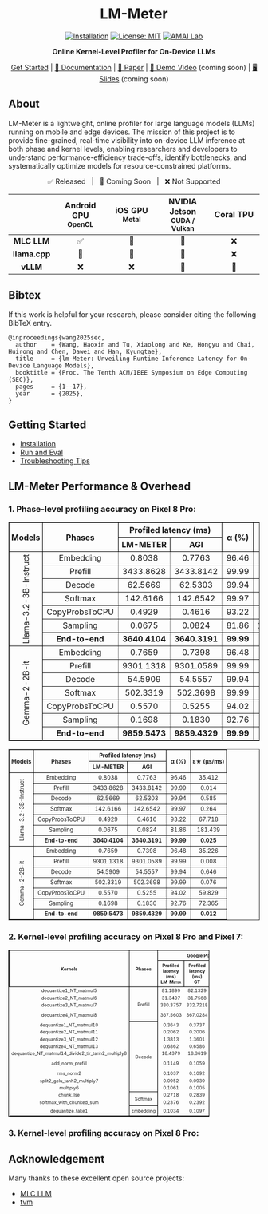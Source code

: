 <div align="center">

# LM-Meter  
[![Installation](https://img.shields.io/badge/docs-latest-green)](https://github.com/amai-gsu/lm-Meter-Private-Experiment/tree/main/docs)
[![License: MIT](https://img.shields.io/badge/License-MIT-yellow.svg)](./LICENSE)
[![AMAI Lab](https://img.shields.io/badge/AMAI%20Lab-GSU-blue)](https://www.amai-gsu.us/)

**Online Kernel-Level Profiler for On-Device LLMs**

[Get Started](docs/install.md) | [📘 Documentation](docs/) | [📑 Paper](https://www.amai-gsu.us/wp-content/uploads/2025/lm-meter.pdf) | [🎥 Demo Video](#) (coming soon) | [🖥️ Slides](#) (coming soon)

</div>

## About
LM-Meter is a lightweight, online profiler for large language models (LLMs) running on mobile and edge devices. The mission of this project is to provide fine-grained, real-time visibility into on-device LLM inference at both phase and kernel levels, enabling researchers and developers to understand performance-efficiency trade-offs, identify bottlenecks, and systematically optimize models for resource-constrained platforms.

<div align="center">
<p align="center">
  ✅ Released &nbsp;&nbsp;|&nbsp;&nbsp; 🚧 Coming Soon &nbsp;&nbsp;|&nbsp;&nbsp; ❌ Not Supported
</p>
<table style="width:100%; text-align:center;">
  <thead>
    <tr>
      <th style="width:15%"></th>
      <th style="width:20%">Android GPU<br/><sub>OpenCL</sub></th>
      <th style="width:20%">iOS GPU<br/><sub>Metal</sub></th>
      <th style="width:20%">NVIDIA Jetson<br/><sub>CUDA / Vulkan</sub></th>
      <th style="width:20%">Coral TPU<br/></th>
    </tr>
  </thead>
  <tbody>
    <tr>
      <td><b>MLC LLM</b></td>
      <td align="center">✅</td>
      <td align="center">🚧</td>
      <td align="center">🚧</td>
      <td align="center">❌</td>
    </tr>
    <tr>
      <td><b>llama.cpp</b></td>
      <td align="center">🚧</td>
      <td align="center">🚧</td>
      <td align="center">🚧</td>
      <td align="center">❌</td>
    </tr>
    <tr>
      <td><b>vLLM</b></td>
      <td align="center">❌</td>
      <td align="center">❌</td>
      <td align="center">🚧</td>
      <td align="center">🚧</td>
    </tr>
  </tbody>
</table>
</div>

## Bibtex
If this work is helpful for your research, please consider citing the following BibTeX entry.

```
@inproceedings{wang2025sec,
  author    = {Wang, Haoxin and Tu, Xiaolong and Ke, Hongyu and Chai, Huirong and Chen, Dawei and Han, Kyungtae},
  title     = {lm-Meter: Unveiling Runtime Inference Latency for On-Device Language Models},
  booktitle = {Proc. The Tenth ACM/IEEE Symposium on Edge Computing (SEC)},
  pages     = {1--17},
  year      = {2025},
}
```

## Getting Started
- [Installation](docs/install.md) 
- [Run and Eval](docs/eval.md)
- [Troubleshooting Tips](docs/common-errors.md)

## LM-Meter Performance & Overhead

### 1. Phase-level profiling accuracy on Pixel 8 Pro:
<table border="1" style="border-collapse: collapse; width:100%; text-align:center;">
  <thead>
    <tr>
      <th rowspan="2" style="border: 1px solid #000; padding: 4px;">Models</th>
      <th rowspan="2" style="border: 1px solid #000; padding: 4px;">Phases</th>
      <th colspan="2" style="border: 1px solid #000; padding: 4px;">Profiled latency (ms)</th>
      <th rowspan="2" style="border: 1px solid #000; padding: 4px;">α (%)</th>
      <th rowspan="2" style="border: 1px solid #000; padding: 4px;">ε★ (μs/ms)</th>
    </tr>
    <tr>
      <th style="border: 1px solid #000; padding: 4px;">LM-METER</th>
      <th style="border: 1px solid #000; padding: 4px;">AGI</th>
    </tr>
  </thead>
  <tbody>
    <!-- Llama -->
    <tr>
      <td rowspan="7" style="border: 1px solid #000; padding: 4px; writing-mode: vertical-rl; transform: rotate(180deg);">Llama-3.2-3B-Instruct</td>
      <td>Embedding</td><td>0.8038</td><td>0.7763</td><td>96.46</td><td>35.412</td>
    </tr>
    <tr><td>Prefill</td><td>3433.8628</td><td>3433.8142</td><td>99.99</td><td>0.014</td></tr>
    <tr><td>Decode</td><td>62.5669</td><td>62.5303</td><td>99.94</td><td>0.585</td></tr>
    <tr><td>Softmax</td><td>142.6166</td><td>142.6542</td><td>99.97</td><td>0.264</td></tr>
    <tr><td>CopyProbsToCPU</td><td>0.4929</td><td>0.4616</td><td>93.22</td><td>67.718</td></tr>
    <tr><td>Sampling</td><td>0.0675</td><td>0.0824</td><td>81.86</td><td>181.439</td></tr>
    <tr><td><b>End-to-end</b></td><td><b>3640.4104</b></td><td><b>3640.3191</b></td><td><b>99.99</b></td><td><b>0.025</b></td></tr>
    <!-- Gemma -->
    <tr>
      <td rowspan="7" style="border: 1px solid #000; padding: 4px; writing-mode: vertical-rl; transform: rotate(180deg);">Gemma-2-2B-it</td>
      <td>Embedding</td><td>0.7659</td><td>0.7398</td><td>96.48</td><td>35.226</td>
    </tr>
    <tr><td>Prefill</td><td>9301.1318</td><td>9301.0589</td><td>99.99</td><td>0.008</td></tr>
    <tr><td>Decode</td><td>54.5909</td><td>54.5557</td><td>99.94</td><td>0.646</td></tr>
    <tr><td>Softmax</td><td>502.3319</td><td>502.3698</td><td>99.99</td><td>0.076</td></tr>
    <tr><td>CopyProbsToCPU</td><td>0.5570</td><td>0.5255</td><td>94.02</td><td>59.829</td></tr>
    <tr><td>Sampling</td><td>0.1698</td><td>0.1830</td><td>92.76</td><td>72.365</td></tr>
    <tr><td><b>End-to-end</b></td><td><b>9859.5473</b></td><td><b>9859.4329</b></td><td><b>99.99</b></td><td><b>0.012</b></td></tr>
  </tbody>
</table>

<table border="1" cellspacing="0" cellpadding="1" style="border-collapse: collapse; width:100%; text-align:center;">
  <thead>
    <tr>
      <th rowspan="2" style="border: 1px solid #000; padding: 4px;"><sub><sub>Models</sub></sub></th>
      <th rowspan="2" style="border: 1px solid #000; padding: 4px;"><sub><sub>Phases</sub></sub></th>
      <th colspan="2" style="border: 1px solid #000; padding: 4px;"><sub><sub>Profiled latency (ms)</sub></sub></th>
      <th rowspan="2" style="border: 1px solid #000; padding: 4px;"><sub><sub>α (%)</sub></sub></th>
      <th rowspan="2" style="border: 1px solid #000; padding: 4px;"><sub><sub>ε★ (μs/ms)</sub></sub></th>
    </tr>
    <tr>
      <th style="border: 1px solid #000; padding: 4px;"><sub><sub>LM-METER</sub></sub></th>
      <th style="border: 1px solid #000; padding: 4px;"><sub><sub>AGI</sub></sub></th>
    </tr>
  </thead>

  <tbody>
    <!-- Llama -->
    <tr>
      <td rowspan="7" style="border: 1px solid #000; padding: 4px; writing-mode: vertical-rl; transform: rotate(180deg);"><sub><sub>Llama-3.2-3B-Instruct</sub></sub></td>
      <td><sub><sub>Embedding</sub></sub></td><td><sub><sub>0.8038</sub></sub></td><td><sub><sub>0.7763</sub></sub></td><td><sub><sub>96.46</sub></sub></td><td><sub><sub>35.412</sub></sub></td>
    </tr>
    <tr><td><sub><sub>Prefill</sub></sub></td><td><sub><sub>3433.8628</sub></sub></td><td><sub><sub>3433.8142</sub></sub></td><td><sub><sub>99.99</sub></sub></td><td><sub><sub>0.014</sub></sub></td></tr>
    <tr><td><sub><sub>Decode</sub></sub></td><td><sub><sub>62.5669</sub></sub></td><td><sub><sub>62.5303</sub></sub></td><td><sub><sub>99.94</sub></sub></td><td><sub><sub>0.585</sub></sub></td></tr>
    <tr><td><sub><sub>Softmax</sub></sub></td><td><sub><sub>142.6166</sub></sub></td><td><sub><sub>142.6542</sub></sub></td><td><sub><sub>99.97</sub></sub></td><td><sub><sub>0.264</sub></sub></td></tr>
    <tr><td><sub><sub>CopyProbsToCPU</sub></sub></td><td><sub><sub>0.4929</sub></sub></td><td><sub><sub>0.4616</sub></sub></td><td><sub><sub>93.22</sub></sub></td><td><sub><sub>67.718</sub></sub></td></tr>
    <tr><td><sub><sub>Sampling</sub></sub></td><td><sub><sub>0.0675</sub></sub></td><td><sub><sub>0.0824</sub></sub></td><td><sub><sub>81.86</sub></sub></td><td><sub><sub>181.439</sub></sub></td></tr>
    <tr><td><b><sub><sub>End-to-end</sub></sub></b></td><td><b><sub><sub>3640.4104</sub></sub></b></td><td><b><sub><sub>3640.3191</sub></sub></b></td><td><b><sub><sub>99.99</sub></sub></b></td><td><b><sub><sub>0.025</sub></sub></b></td></tr>
    <!-- Gemma -->
    <tr>
      <td rowspan="7" style="border: 1px solid #000; padding: 4px; writing-mode: vertical-rl; transform: rotate(180deg);"><sub><sub>Gemma-2-2B-it</sub></sub></td>
      <td><sub><sub>Embedding</sub></sub></td><td><sub><sub>0.7659</sub></sub></td><td><sub><sub>0.7398</sub></sub></td><td><sub><sub>96.48</sub></sub></td><td><sub><sub>35.226</sub></sub></td>
    </tr>
    <tr><td><sub><sub>Prefill</sub></sub></td><td><sub><sub>9301.1318</sub></sub></td><td><sub><sub>9301.0589</sub></sub></td><td><sub><sub>99.99</sub></sub></td><td><sub><sub>0.008</sub></sub></td></tr>
    <tr><td><sub><sub>Decode</sub></sub></td><td><sub><sub>54.5909</sub></sub></td><td><sub><sub>54.5557</sub></sub></td><td><sub><sub>99.94</sub></sub></td><td><sub><sub>0.646</sub></sub></td></tr>
    <tr><td><sub><sub>Softmax</sub></sub></td><td><sub><sub>502.3319</sub></sub></td><td><sub><sub>502.3698</sub></sub></td><td><sub><sub>99.99</sub></sub></td><td><sub><sub>0.076</sub></sub></td></tr>
    <tr><td><sub><sub>CopyProbsToCPU</sub></sub></td><td><sub><sub>0.5570</sub></sub></td><td><sub><sub>0.5255</sub></sub></td><td><sub><sub>94.02</sub></sub></td><td><sub><sub>59.829</sub></sub></td></tr>
    <tr><td><sub><sub>Sampling</sub></sub></td><td><sub><sub>0.1698</sub></sub></td><td><sub><sub>0.1830</sub></sub></td><td><sub><sub>92.76</sub></sub></td><td><sub><sub>72.365</sub></sub></td></tr>
    <tr><td><b><sub><sub>End-to-end</sub></sub></b></td><td><b><sub><sub>9859.5473</sub></sub></b></td><td><b><sub><sub>9859.4329</sub></sub></b></td><td><b><sub><sub>99.99</sub></sub></b></td><td><b><sub><sub>0.012</sub></sub></b></td></tr>
  </tbody>
</table>


### 2. Kernel-level profiling accuracy on Pixel 8 Pro and Pixel 7:

<table style="border-collapse: collapse; width: 80%; font-size: 9px; text-align: center; border: 1px solid #000;">
  <thead>
    <tr>
      <th rowspan="2" style="border: 1px solid #000; padding: 4px;">Kernels</th>
      <th rowspan="2" style="border: 1px solid #000; padding: 4px;">Phases</th>
      <th colspan="4" style="border: 1px solid #000; padding: 4px;">Google Pixel 8 Pro</th>
      <th colspan="2" style="border: 1px solid #000; padding: 4px;">Google Pixel 7</th>
    </tr>
    <tr>
      <th style="border: 1px solid #000; padding: 4px;">Profiled latency (ms)<br><span style="font-variant: small-caps;">LM-Meter</span></th>
      <th style="border: 1px solid #000; padding: 4px;">Profiled latency (ms)<br>GT</th>
      <th style="border: 1px solid #000; padding: 4px;">α (%)</th>
      <th style="border: 1px solid #000; padding: 4px;">ε★ (μs/ms)</th>
      <th style="border: 1px solid #000; padding: 4px;">α (%)</th>
      <th style="border: 1px solid #000; padding: 4px;">ε★ (μs/ms)</th>
    </tr>
  </thead>

  <tbody>
    <!-- Prefill -->
    <tr><td>dequantize1_NT_matmul5</td><td rowspan="4" style="border: 1px solid #000; padding: 4px;">Prefill</td><td>81.1899</td><td>82.1329</td><td>98.85</td><td>11.481</td><td>98.88</td><td>11.212</td></tr>
    <tr><td>dequantize2_NT_matmul6</td><td>31.3407</td><td>31.7568</td><td>98.69</td><td>13.103</td><td>95.18</td><td>48.209</td></tr>
    <tr><td>dequantize3_NT_matmul7</td><td>330.3757</td><td>332.7218</td><td>99.29</td><td>7.051</td><td>98.87</td><td>11.328</td></tr>
    <tr><td>dequantize4_NT_matmul8</td><td>367.5603</td><td>367.0284</td><td><b>99.86 (highest)</b></td><td>1.449</td><td>99.11</td><td>8.896</td></tr>
    <!-- Decode -->
    <tr><td>dequantize1_NT_matmul10</td><td rowspan="9" style="border: 1px solid #000; padding: 4px;">Decode</td><td>0.3643</td><td>0.3737</td><td>97.46</td><td>25.391</td><td>97.19</td><td>28.145</td></tr>
    <tr><td>dequantize2_NT_matmul11</td><td>0.2062</td><td>0.2006</td><td>97.23</td><td>27.706</td><td>98.14</td><td>18.587</td></tr>
    <tr><td>dequantize3_NT_matmul12</td><td>1.3813</td><td>1.3601</td><td>98.44</td><td>15.587</td><td>98.17</td><td>18.267</td></tr>
    <tr><td>dequantize4_NT_matmul13</td><td>0.6862</td><td>0.6586</td><td>95.81</td><td>41.921</td><td>97.50</td><td>25.044</td></tr>
    <tr><td>dequantize_NT_matmul14_divide2_tir_tanh2_multiply8</td><td>18.4379</td><td>18.3619</td><td>99.59</td><td>4.147</td><td>98.13</td><td>18.705</td></tr>
    <tr><td>add_norm_prefill</td><td>0.1149</td><td>0.1059</td><td><b>91.51 (lowest)</b></td><td>84.891</td><td>93.29</td><td>67.080</td></tr>
    <tr><td>rms_norm2</td><td>0.1037</td><td>0.1092</td><td>94.93</td><td>50.641</td><td>92.65</td><td>73.531</td></tr>
    <tr><td>split2_gelu_tanh2_multiply7</td><td>0.0952</td><td>0.0939</td><td>98.62</td><td>13.727</td><td>93.75</td><td>62.517</td></tr>
    <tr><td>multiply6</td><td>0.1061</td><td>0.1005</td><td>94.35</td><td>56.546</td><td><b>90.31</b></td><td>96.934</td></tr>
    <!-- Softmax -->
    <tr><td>chunk_lse</td><td rowspan="2" style="border: 1px solid #000; padding: 4px;">Softmax</td><td>0.2718</td><td>0.2839</td><td>95.53</td><td>44.735</td><td>99.39</td><td>6.026</td></tr>
    <tr><td>softmax_with_chunked_sum</td><td>0.2376</td><td>0.2392</td><td>99.33</td><td>6.689</td><td><b>99.40</b></td><td>5.992</td></tr>
    <!-- Embedding -->
    <tr><td>dequantize_take1</td><td style="border: 1px solid #000; padding: 4px;">Embedding</td><td>0.1034</td><td>0.1097</td><td>94.26</td><td>57.429</td><td>95.73</td><td>42.676</td></tr>
  </tbody>
</table>

### 3. Kernel-level profiling accuracy on Pixel 8 Pro:



## Acknowledgement

Many thanks to these excellent open source projects:
- [MLC LLM](https://llm.mlc.ai/) 
- [tvm](https://github.com/apache/tvm)